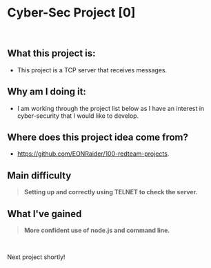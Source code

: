 # Cyber-Sec Project [0]


&nbsp;
&nbsp;

## What this project is:

- This project is a TCP server that receives messages.

## Why am I doing it:

- I am working through the project list below as I have an interest in cyber-security that I would like to develop.

## Where does this project idea come from?

- https://github.com/EONRaider/100-redteam-projects.

## Main difficulty

> **Setting up and correctly using TELNET to check the server.**

## What I've gained

> **More confident use of node.js and command line.**

&nbsp;
&nbsp;

Next project shortly!
